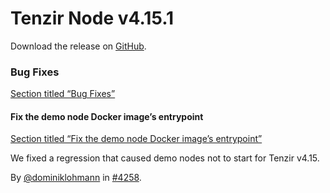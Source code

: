 # Tenzir Node v4.15.1

Download the release on [GitHub](https://github.com/tenzir/tenzir/releases/tag/v4.15.1).

### Bug Fixes

[Section titled “Bug Fixes”](#bug-fixes)

#### Fix the demo node Docker image’s entrypoint

[Section titled “Fix the demo node Docker image’s entrypoint”](#fix-the-demo-node-docker-images-entrypoint)

We fixed a regression that caused demo nodes not to start for Tenzir v4.15.

By [@dominiklohmann](https://github.com/dominiklohmann) in [#4258](https://github.com/tenzir/tenzir/pull/4258).